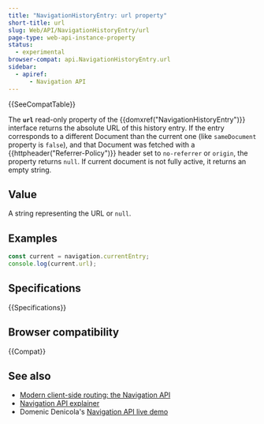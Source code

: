 ```yaml
---
title: "NavigationHistoryEntry: url property"
short-title: url
slug: Web/API/NavigationHistoryEntry/url
page-type: web-api-instance-property
status:
  - experimental
browser-compat: api.NavigationHistoryEntry.url
sidebar:
  - apiref:
      - Navigation API
---
```


{{SeeCompatTable}}

The **`url`** read-only property of the {{domxref("NavigationHistoryEntry")}} interface returns the absolute URL of this history entry. If the entry corresponds to a different Document than the current one (like `sameDocument` property is `false`), and that Document was fetched with a {{httpheader("Referrer-Policy")}} header set to `no-referrer` or `origin`, the property returns `null`. If current document is not fully active, it returns an empty string.

## Value

A string representing the URL or `null`.

## Examples

```js
const current = navigation.currentEntry;
console.log(current.url);
```

## Specifications

{{Specifications}}

## Browser compatibility

{{Compat}}

## See also

- [Modern client-side routing: the Navigation API](https://developer.chrome.com/docs/web-platform/navigation-api/)
- [Navigation API explainer](https://github.com/WICG/navigation-api/blob/main/README.md)
- Domenic Denicola's [Navigation API live demo](https://gigantic-honored-octagon.glitch.me/)
